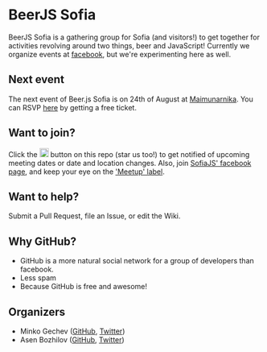 # BeerJS Sofia


BeerJS Sofia is a gathering group for Sofia (and visitors!) to get together for activities revolving around two things, beer and JavaScript! Currently we organize events at [facebook](https://www.facebook.com/groups/292135280802776/), but we're experimenting here as well.

## Next event

The next event of Beer.js Sofia is on 24th of August at [Maimunarnika](https://www.google.bg/maps/place/%D0%9C%D0%B0%D0%B9%D0%BC%D1%83%D0%BD%D0%B0%D1%80%D0%BD%D0%B8%D0%BA%D0%B0/@42.6832978,23.3428281,17z/data=!3m1!4b1!4m2!3m1!1s0x40aa85a34779b017:0x18502968816b6d98). You can RSVP [here](https://www.eventbrite.com/e/beerjs-summer-summit-tickets-18020114648) by getting a free ticket.

## Want to join?

Click the <img src="http://beerjs.github.io/sf/assets/watch.png" height="18"> button on this repo (star us too!) to get notified of upcoming meeting dates or date and location changes.  Also, join [SofiaJS' facebook page](https://www.facebook.com/groups/292135280802776/), and keep your eye on the ['Meetup' label](https://github.com/beerjs/sofia/issues?labels=meetup&page=1&state=open).

## Want to help?

Submit a Pull Request, file an Issue, or edit the Wiki.

## Why GitHub?

* GitHub is a more natural social network for a group of developers than facebook.
* Less spam
* Because GitHub is free and awesome!

## Organizers

* Minko Gechev ([GitHub](https://github.com/mgechev), [Twitter](https://twitter.com/mgechev))
* Asen Bozhilov ([GitHub](https://github.com/abozhilov), [Twitter](https://twitter.com/abozhilov))
